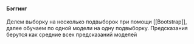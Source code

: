#### Бэггинг
Делем выборку на несколько подвыборок при помощи [[Bootstrap]], далее обучаем по одной модели на одну подвыборку. Предсказания берутся как средние всех предсказаний моделей